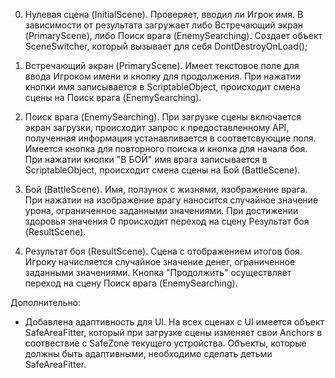 0) Нулевая сцена (InitialScene).
Проверяет, вводил ли Игрок имя. В зависимости от результата загружает либо Встречающий экран (PrimaryScene), либо Поиск врага (EnemySearching).
Создает объект SceneSwitcher, который вызывает для себя DontDestroyOnLoad();

1) Встречающий экран (PrimaryScene).
Имеет текстовое поле для ввода Игроком имени и кнопку для продолжения.
При нажатии кнопки имя записывается в ScriptableObject, происходит смена сцены на Поиск врага (EnemySearching).

2) Поиск врага (EnemySearching).
При загрузке сцены включается экран загрузки, происходит запрос к предоставленному API, полученная информация устанавливается в соответсвующие поля.
Имеется кнопка для повторного поиска и кнопка для начала боя.
При нажатии кнопки "В БОЙ" имя врага записывается в ScriptableObject, происходит смена сцены на Бой (BattleScene).

3) Бой (BattleScene).
Имя, ползунок с жизнями, изображение врага.
При нажатии на изображение врагу наносится случайное значение урона, ограниченное заданными значениями.
При достижении здоровья значения 0 происходит переход на сцену Результат боя (ResultScene).

4) Результат боя (ResultScene).
Сцена с отображением итогов боя. Игроку начисляется случайное значение денег, ограниченное заданными значениями.
Кнопка "Продолжить" осуществляет переход на сцену Поиск врага (EnemySearching).

Дополнительно:
- Добавлена адаптивность для UI. На всех сценах с UI имеется объект SafeAreaFitter, который при загрузке сцены изменяет свои Anchors в соотвествие с SafeZone текущего устройства. Объекты, которые должны быть адаптивными, необходимо сделать детьми SafeAreaFitter.